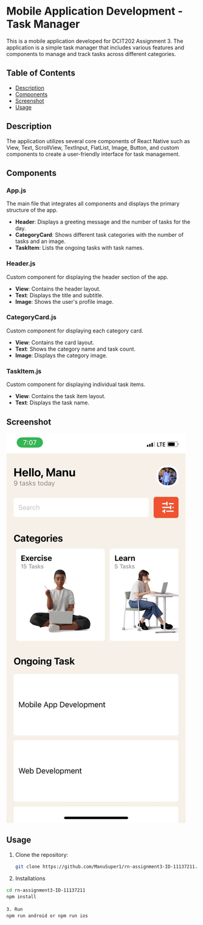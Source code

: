 # Mobile Application Development - Task Manager

This is a mobile application developed for DCIT202 Assignment 3. The application is a simple task manager that includes various features and components to manage and track tasks across different categories.

## Table of Contents

- [Description](#description)
- [Components](#components)
- [Screenshot](#screenshot)
- [Usage](#usage)

## Description

The application utilizes several core components of React Native such as View, Text, ScrollView, TextInput, FlatList, Image, Button, and custom components to create a user-friendly interface for task management.

## Components

### App.js

The main file that integrates all components and displays the primary structure of the app.

- **Header**: Displays a greeting message and the number of tasks for the day.
- **CategoryCard**: Shows different task categories with the number of tasks and an image.
- **TaskItem**: Lists the ongoing tasks with task names.

### Header.js

Custom component for displaying the header section of the app.

- **View**: Contains the header layout.
- **Text**: Displays the title and subtitle.
- **Image**: Shows the user's profile image.

### CategoryCard.js

Custom component for displaying each category card.

- **View**: Contains the card layout.
- **Text**: Shows the category name and task count.
- **Image**: Displays the category image.

### TaskItem.js

Custom component for displaying individual task items.

- **View**: Contains the task item layout.
- **Text**: Displays the task name.

## Screenshot

![App Screenshot](assets/app_interface.png)

## Usage

1. Clone the repository:

   ```bash
   git clone https://github.com/ManuSuper1/rn-assignment3-ID-11137211.git

   ```

2. Installations

```bash
cd rn-assignment3-ID-11137211
npm install

3. Run
npm run android or npm run ios
```
